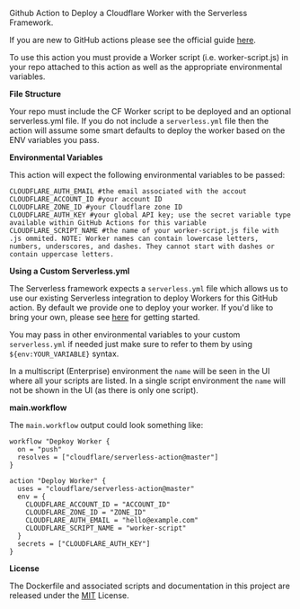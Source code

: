Github Action to Deploy a Cloudflare Worker with the Serverless Framework.

If you are new to GitHub actions please see the official guide [here](https://help.github.com/articles/creating-a-workflow-with-github-actions/).

To use this action you must provide a Worker script (i.e. worker-script.js) in your repo attached to this action as well as the appropriate environmental variables.

<b>File Structure</b>

Your repo must include the CF Worker script to be deployed and an optional serverless.yml file. If you do not include a ```serverless.yml``` file then the action will assume some smart defaults to deploy the worker based on the ENV variables you pass.

<b>Environmental Variables </b>

This action will expect the following environmental variables to be passed:

```
CLOUDFLARE_AUTH_EMAIL #the email associated with the accout
CLOUDFLARE_ACCOUNT_ID #your account ID
CLOUDFLARE_ZONE_ID #your Cloudflare zone ID
CLOUDFLARE_AUTH_KEY #your global API key; use the secret variable type available within GitHub Actions for this variable
CLOUDFLARE_SCRIPT_NAME #the name of your worker-script.js file with .js ommited. NOTE: Worker names can contain lowercase letters, numbers, underscores, and dashes. They cannot start with dashes or contain uppercase letters.
```
<b> Using a Custom Serverless.yml </b>

The Serverless framework expects a ```serverless.yml``` file which allows us to use our existing Serverless integration to deploy Workers for this GitHub action. By default we provide one to deploy your worker. If you'd like to bring your own, please see [here]( https://developers.cloudflare.com/workers/deploying-workers/serverless/) for getting started.
 
You may pass in other environmental variables to your custom ```serverless.yml``` if needed just make sure to refer to them by using ```${env:YOUR_VARIABLE}``` syntax.

In a multiscript (Enterprise) environment the ```name``` will be seen in the UI where all your scripts are listed. In a single script environment the ```name``` will not be shown in the UI (as there is only one script).

<b> main.workflow </b>

The ```main.workflow``` output could look something like:

```
workflow "Depkoy Worker {
  on = "push"
  resolves = ["cloudflare/serverless-action@master"]
}

action "Deploy Worker" {
  uses = "cloudflare/serverless-action@master"
  env = {
    CLOUDFLARE_ACCOUNT_ID = "ACCOUNT_ID"
    CLOUDFLARE_ZONE_ID = "ZONE_ID"
    CLOUDFLARE_AUTH_EMAIL = "hello@example.com"
    CLOUDFLARE_SCRIPT_NAME = "worker-script"
  }
  secrets = ["CLOUDFLARE_AUTH_KEY"]
}
```

<b>License</b>

The Dockerfile and associated scripts and documentation in this project are released under the [MIT](https://github.com/tombrightbill/serverless-action/blob/master/LICENSE) License.

